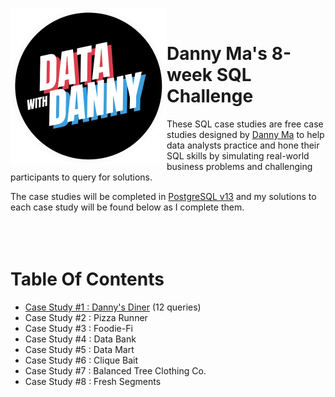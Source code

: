 <a href="https://8weeksqlchallenge.com/"> <img align="left" width="250" height="250" src="https://github.com/ChrisF03/Danny-Ma-SQL-Case-Studies-/blob/main/data-with-danny-logo-removebg-preview.png"></a>
<br>
# Danny Ma's 8-week SQL Challenge 
These SQL case studies are free case studies designed by [Danny Ma](https://www.linkedin.com/in/datawithdanny/) to help data analysts practice and hone their SQL skills by simulating real-world business problems and challenging participants to query for solutions. 

The case studies will be completed in <ins>PostgreSQL v13</ins> and my solutions to each case study will be found below as I complete them.
<br>
<br>
<br>
<br>
# Table Of Contents
* [Case Study #1 : Danny's Diner](https://github.com/ChrisF03/Danny-Ma-SQL-Case-Studies-/tree/main/Solutions/Case%20Study%20%231%20-%20Danny%E2%80%99s%20Diner) (12 queries)
* Case Study #2 : Pizza Runner
* Case Study #3 : Foodie-Fi
* Case Study #4 : Data Bank
* Case Study #5 : Data Mart
* Case Study #6 : Clique Bait
* Case Study #7 : Balanced Tree Clothing Co.
* Case Study #8 : Fresh Segments
